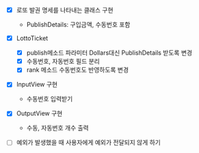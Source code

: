 - [x] 로또 발권 명세를 나타내는 클래스 구현
  - PublishDetails: 구입금액, 수동번호 포함
  
- [x] LottoTicket
  - [x] publish메소드 파라미터 Dollars대신 PublishDetails 받도록 변경
  - [x] 수동번호, 자동번호 필드 분리
  - [x] rank 메소드 수동번호도 반영하도록 변경

- [x] InputView 구현
  - 수동번호 입력받기

- [x] OutputView 구현
  - 수동, 자동번호 개수 출력

- [ ] 예외가 발생했을 때 사용자에게 예외가 전달되지 않게 하기
